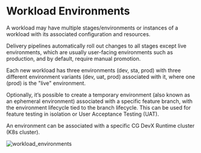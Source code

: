 # Workload Environments

A workload may have multiple stages/environments or instances of a workload with its associated configuration and resources.

Delivery pipelines automatically roll out changes to all stages except live environments, which are usually user-facing environments such as production, and by default, require manual promotion.

Each new workload has three environments (dev, sta, prod) with three different environment variants (dev, uat, prod) associated with it, where one (prod) is the "live" environment.

Optionally, it’s possible to create a temporary environment (also known as an ephemeral environment) associated with a specific feature branch, with the environment lifecycle tied to the branch lifecycle. This can be used for feature testing in isolation or User Acceptance Testing (UAT).

An environment can be associated with a specific CG DevX Runtime cluster (K8s cluster).

![workload_environments](../../assets/diagrams.drawio)
